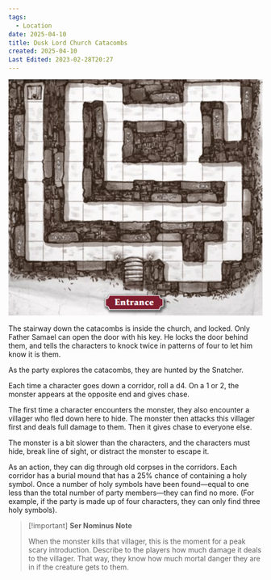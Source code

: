 ```yaml
---
tags:
  - Location
date: 2025-04-10
title: Dusk Lord Church Catacombs
created: 2025-04-10
Last Edited: 2023-02-28T20:27
---
```








![dusk-lord-church-catacombs.png](/images/dusk-lord-church-catacombs.png)

  

The stairway down the catacombs is inside the church, and locked. Only Father Samael can open the door with his key. He locks the door behind them, and tells the characters to knock twice in patterns of four to let him know it is them.

As the party explores the catacombs, they are hunted by the Snatcher.

Each time a character goes down a corridor, roll a d4. On a 1 or 2, the monster appears at the opposite end and gives chase.

The first time a character encounters the monster, they also encounter a villager who fled down here to hide. The monster then attacks this villager first and deals full damage to them. Then it gives chase to everyone else.

The monster is a bit slower than the characters, and the characters must hide, break line of sight, or distract the monster to escape it.

As an action, they can dig through old corpses in the corridors. Each corridor has a burial mound that has a 25% chance of containing a holy symbol. Once a number of holy symbols have been found—equal to one less than the total number of party members—they can find no more. (For example, if the party is made up of four characters, they can only find three holy symbols).

> [!important] **Ser Nominus Note**
> 
>   
> When the monster kills that villager, this is the moment for a peak scary introduction. Describe to the players how much damage it deals to the villager. That way, they know how much mortal danger they are in if the creature gets to them.